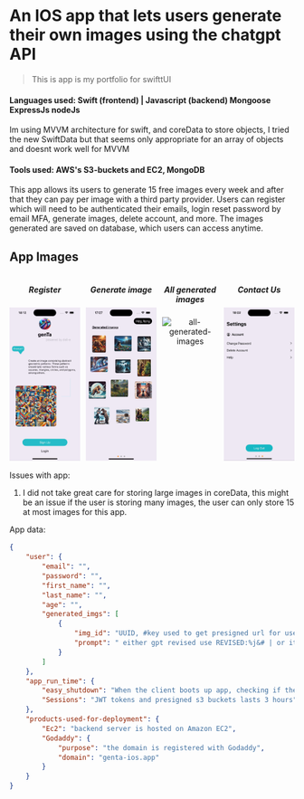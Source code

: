 # An IOS app that lets users generate their own images using the chatgpt API

> This is app is my portfolio for swifttUI

#### Languages used: Swift (frontend) | Javascript (backend) Mongoose ExpressJs nodeJs
Im using MVVM architecture for swift, and coreData to store objects, I tried the new SwiftData but that seems only appropriate for an array of objects and doesnt work well for MVVM
#### Tools used: AWS's S3-buckets and EC2, MongoDB


This app allows its users to generate 15 free images every week and after that they can pay per image with a third party provider. Users can register which will need to be authenticated their emails, login reset password by email MFA, generate images, delete account, and more. The images generated are saved on database, which users can access anytime.


## App Images
<div style="display: flex; justify-content: center; justify-content: space-evenly;">
    <section style="text-align: center; padding-right: 10px;">
        <h5>Register</h5>
        <img src="app_design/app-show-images/for-app-store/gif/register.gif" alt="register" width="200">
    </section>
    <section style="text-align: center; padding-right: 10px;">
        <h5>Generate image</h5>
        <img src="app_design/app-show-images/for-app-store/gif/generate-image.gif" alt="Generate image" width="200">
    </section>
    <section style="text-align: center ; padding-right: 10px;">
        <h5>All generated images</h5>
        <img src="app_design/app-show-images/for-app-store/gif/all-generated-iamges.gif" alt="all-generated-images" width="200">
    </section>
    <section style="text-align: center;">
        <h5>Contact Us</h5>
        <img src="app_design/app-show-images/for-app-store/gif/contact-us.gif" alt="contact-us" width="200">
    </section>
</div>
 

Issues with app:

1. I did not take great care for storing large images in coreData, this might be an issue if the user is storing many images, the user can only store 15 at most images for this app.

App data:

```json
{
    "user": {
        "email": "",
        "password": "",
        "first_name": "",
        "last_name": "",
        "age": "",
        "generated_imgs": [
            {
                "img_id": "UUID, #key used to get presigned url for user to be able to access the image",
                "prompt": " either gpt revised use REVISED:%j&# | or its just string"
            }
        ]
    },
    "app_run_time": {
        "easy_shutdown": "When the client boots up app, checking if the backend can be reached before doing anything. This way if in the future I can easily shut everything down",
        "Sessions": "JWT tokens and presigned s3 buckets lasts 3 hours"
    },
    "products-used-for-deployment": {
        "Ec2": "backend server is hosted on Amazon EC2",
        "Godaddy": {
            "purpose": "the domain is registered with Godaddy",
            "domain": "genta-ios.app"
        }
    }
}
```